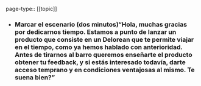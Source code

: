 page-type:: [[topic]]
- ### Marcar el escenario (dos minutos)“Hola, muchas gracias por dedicarnos tiempo. Estamos a punto de lanzar un producto que consiste en un Delorean que te permite viajar en el tiempo, como ya hemos hablado con anterioridad. Antes de tirarnos al barro queremos enseñarte el producto obtener tu feedback, y si estás interesado todavía, darte acceso temprano y en condiciones ventajosas al mismo. Te suena bien?”



